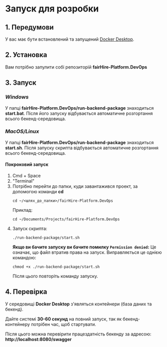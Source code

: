 # Запуск для розробки

## 1. Передумови

У вас має бути встановлений та запущений [Docker Desktop](https://www.docker.com/products/docker-desktop/).

## 2. Установка

Вам потрібно запулити собі репозиторій **fairHire-Platform.DevOps**

## 3. Запуск
### *Windows*
У папці **fairHire-Platform.DevOps/run-backend-package** знаходиться **start.bat**. Після його запуску відбувається автоматичне розгортання всього бекенд-середовища.
### *MacOS/Linux*
У папці **fairHire-Platform.DevOps/run-backend-package** знаходиться **start.sh**. Після запуску скрипта відбувається автоматичне розгортання всього бекенд-середовища.
#### Покроковий запуск
  1. Cmd + Space
  2. "Terminal"
  3. Потрібно перейти до папки, куди завантажився проект, за допомогою команди **cd**
      ```
      cd ~/<шлях_до_папки>/fairHire-Platform.DevOps
      ```
      Приклад:
      ```
      cd ~/Documents/Projects/fairHire-Platform.DevOps
      ```
  4. Запуск скрипта:
     ```
     ./run-backend-package/start.sh
     ```
     **Якщо ви бачите запуску ви бачите помилку `Permission denied`:**
      Це означає, що файл втратив права на запуск. Виправляється це однією командою:
      ```
      chmod +x ./run-backend-package/start.sh
      ```
      Після цього повторіть команду запуску.
## 4. Перевірка

У середовищі **Docker Desktop** з'являться контейнери (база даних та бекенд).

Дайте системі **30-60 секунд** на повний запуск, так як бекенд-контейнеру потрібен час, щоб стартувати.

Після цього можна перевірити працездатність бекенду за адресою: **http://localhost:8080/swagger**

